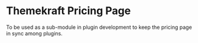 # Themekraft Pricing Page

To be used as a sub-module in plugin development to keep the pricing page in sync among plugins.
